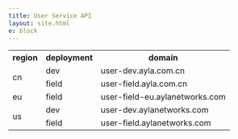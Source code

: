 ```yaml
---
title: User Service API
layout: site.html
e: block
---
```


<table>
<tr>
<th>region</th>
<th>deployment</th>
<th>domain</th>
</tr>
<tr>
<td rowspan="2">cn</td>
<td>dev</td>
<td>user-dev.ayla.com.cn</td>
</tr>
<tr>
<td>field</td>
<td>user-field.ayla.com.cn</td>
</tr>
<tr>
<td>eu</td>
<td>field</td>
<td>user-field-eu.aylanetworks.com</td>
</tr>
<tr>
<td rowspan="2">us</td>
<td>dev</td>
<td>user-dev.aylanetworks.com</td>
</tr>
<tr>
<td>field</td>
<td>user-field.aylanetworks.com</td>
</tr>
</table>